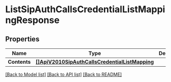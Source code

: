 # ListSipAuthCallsCredentialListMappingResponse

## Properties

Name | Type | Description | Notes
------------ | ------------- | ------------- | -------------
**Contents** | [**[]ApiV2010SipAuthCallsCredentialListMapping**](ApiV2010SipAuthCallsCredentialListMapping.md) |  |[optional] 

[[Back to Model list]](../README.md#documentation-for-models) [[Back to API list]](../README.md#documentation-for-api-endpoints) [[Back to README]](../README.md)


